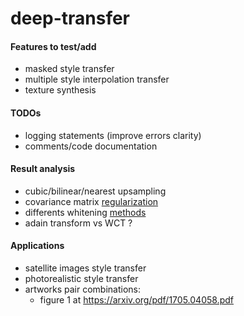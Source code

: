 # deep-transfer


#### Features to test/add
* masked style transfer
* multiple style interpolation transfer
* texture synthesis

#### TODOs
* logging statements (improve errors clarity) 
* comments/code documentation

#### Result analysis
* cubic/bilinear/nearest upsampling
* covariance matrix [regularization](https://github.com/sunshineatnoon/PytorchWCT/issues/7)
* differents whitening [methods](http://joelouismarino.github.io/blog_posts/blog_whitening.html)
* adain transform vs WCT ?

#### Applications
* satellite images style transfer
* photorealistic style transfer
* artworks pair combinations:
    * figure 1 at https://arxiv.org/pdf/1705.04058.pdf
